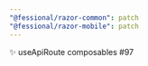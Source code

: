 ```yaml
---
"@fessional/razor-common": patch
"@fessional/razor-mobile": patch
---
```


✨ useApiRoute composables #97
